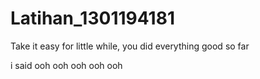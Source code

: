 # Latihan_1301194181

Take it easy for little while, you did everything good so far

i said ooh ooh ooh ooh ooh 
